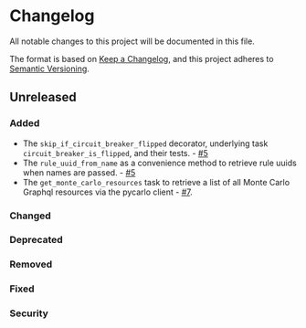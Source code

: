# Changelog

All notable changes to this project will be documented in this file.

The format is based on [Keep a Changelog](https://keepachangelog.com/en/1.0.0/),
and this project adheres to [Semantic Versioning](https://semver.org/spec/v2.0.0.html).

## Unreleased

### Added

- The `skip_if_circuit_breaker_flipped` decorator, underlying task `circuit_breaker_is_flipped`, and their tests. - [#5](https://github.com/PrefectHQ/prefect-monte-carlo/pull/5)
- The `rule_uuid_from_name` as a convenience method to retrieve rule uuids when names are passed. - [#5](https://github.com/PrefectHQ/prefect-monte-carlo/pull/5)
- The `get_monte_carlo_resources` task to retrieve a list of all Monte Carlo Graphql resources via the pycarlo client - [#7](https://github.com/PrefectHQ/prefect-monte-carlo/issues/7).

### Changed

### Deprecated

### Removed

### Fixed

### Security
